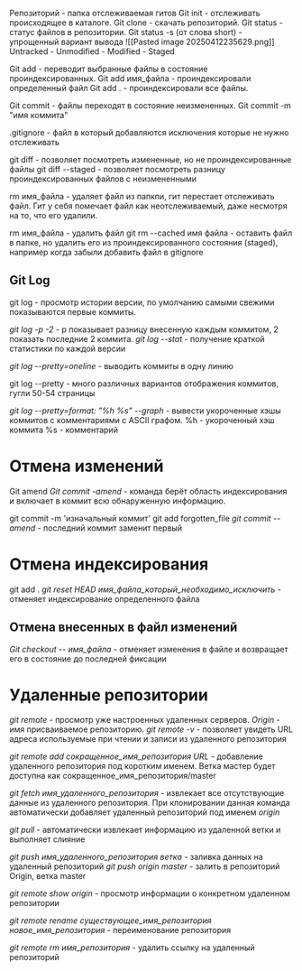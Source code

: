 Репозиторий - папка отслеживаемая гитов
Git init - отслеживать происходящее в каталоге.
Git clone - скачать репозиторий.
Git status - статус файлов в репозитории.
Git status -s (от слова short) - упрощенный вариант вывода
![[Pasted image 20250412235629.png]]
Untracked - Unmodified - Modified - Staged

Git add - переводит выбранные файлы в состояние проиндексированных.
Git add имя_файла - проиндексировали определенный файл
Git add . - проиндексировали все файлы.


Git commit - файлы переходят в состояние неизмененных.
Git commit -m "имя коммита"

.gitignore - файл в который добавляются исключения которые не нужно отслеживать

git diff - позволяет посмотреть измененные, но не проиндексированные файлы
git diff --staged - позволяет посмотреть разницу проиндексированных файлов с неизмененными

rm имя_файла - удаляет файл из папкпи, гит перестает отслеживать файл. Гит у себя помечает файл как неотслеживаемый, даже несмотря на то, что его удалили.

rm имя_файла - удалить файл
git rm --cached имя файла - оставить файл в папке, но удалить его из проиндексированного состояния (staged), например когда забыли добавить файл в gitignore

## Git Log
git log - просмотр истории версии, по умолчанию самыми свежими показываются первые коммиты.

*git log -p -2* - p показывает разницу внесенную каждым коммитом, 2 показать последние 2 коммита.
*git log --stat* - получение краткой статистики по каждой версии

*git log --pretty=oneline* - выводить коммиты в одну линию

git log --pretty - много различных вариантов отображения коммитов, гугли 50-54 страницы

*git log --pretty=format: "%h %s" --graph* - вывести укороченные хэшы коммитов с комментариями с ASCII графом.
%h - укороченный хэш коммита
%s - комментарий
# Отмена изменений
Git amend
*Git commit -amend* - команда берёт область индексирования и включает в коммит всю обнаруженную информацию.

git commit -m 'изначальный коммит'
git add forgotten_file
*git commit --amend* - последний коммит заменит первый

# Отмена индексирования
git add .
*git reset HEAD имя_файла_который_необходимо_исключить* - отменяет индексирование определенного файла

## Отмена внесенных в файл изменений
*Git checkout -- имя_файла* - отменяет изменения в файле и возвращает его в состояние до последней фиксации

# Удаленные репозитории
*git remote* - просмотр уже настроенных удаленных серверов. *Origin* - имя присваиваемое репозиторию.
*git remote -v* - позволяет увидеть URL адреса используемые при чтении и записи из удаленного репозитория

*git remote add сокращенное_имя_репозитория URL* - добавление удаленного репозитория под коротким именем. Ветка мастер будет доступна как сокращенное_имя_репозитория/master

*git fetch имя_удаленного_репозитория* - извлекает все отсутствующие данные из удаленного репозитория.
При клонировании данная команда автоматически добавляет удаленный репозиторий под именем *origin*

*git pull* - автоматически извлекает информацию из удаленной ветки и выполняет слияние

*git push имя_удаленного_репозитория ветка* - заливка данных на удаленный репозиторий
*git push origin master* - залить в репозиторий Origin, ветка master

*git remote show origin* - просмотр информации о конкретном удаленном репозитории

*git remote rename существующее_имя_репозитория новое_имя_репозитория* - переименование репозитория

*git remote rm имя_репозитория* - удалить ссылку на удаленный репозиторий
